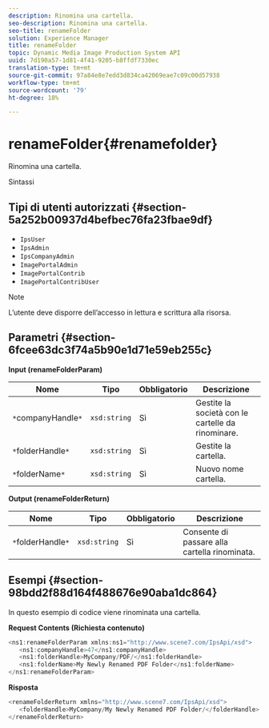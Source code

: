 ```yaml
---
description: Rinomina una cartella.
seo-description: Rinomina una cartella.
seo-title: renameFolder
solution: Experience Manager
title: renameFolder
topic: Dynamic Media Image Production System API
uuid: 7d190a57-1d81-4f41-9205-b8ffdf7330ec
translation-type: tm+mt
source-git-commit: 97a84e8e7edd3d834ca42069eae7c09c00d57938
workflow-type: tm+mt
source-wordcount: '79'
ht-degree: 18%

---
```



# renameFolder{#renamefolder}

Rinomina una cartella.

Sintassi

## Tipi di utenti autorizzati {#section-5a252b00937d4befbec76fa23fbae9df}

* `IpsUser`
* `IpsAdmin`
* `IpsCompanyAdmin`
* `ImagePortalAdmin`
* `ImagePortalContrib`
* `ImagePortalContribUser`

>[!NOTE]
>
>L’utente deve disporre dell’accesso in lettura e scrittura alla risorsa.

## Parametri {#section-6fcee63dc3f74a5b90e1d71e59eb255c}

**Input (renameFolderParam)**

| Nome | Tipo | Obbligatorio | Descrizione |
|---|---|---|---|
| `*`companyHandle`*` | `xsd:string` | Sì | Gestite la società con le cartelle da rinominare. |
| `*`folderHandle`*` | `xsd:string` | Sì | Gestite la cartella. |
| `*`folderName`*` | `xsd:string` | Sì | Nuovo nome cartella. |

**Output (renameFolderReturn)**

| Nome | Tipo | Obbligatorio | Descrizione |
|---|---|---|---|
| `*`folderHandle`*` | `xsd:string` | Sì | Consente di passare alla cartella rinominata. |

## Esempi {#section-98bdd2f88d164f488676e90aba1dc864}

In questo esempio di codice viene rinominata una cartella.

**Request Contents (Richiesta contenuto)**

```java
<ns1:renameFolderParam xmlns:ns1="http://www.scene7.com/IpsApi/xsd">
   <ns1:companyHandle>47</ns1:companyHandle>
   <ns1:folderHandle>MyCompany/PDF/</ns1:folderHandle>
   <ns1:folderName>My Newly Renamed PDF Folder</ns1:folderName>
</ns1:renameFolderParam>
```

**Risposta**

```java
<renameFolderReturn xmlns="http://www.scene7.com/IpsApi/xsd">
   <folderHandle>MyCompany/My Newly Renamed PDF Folder/</folderHandle>
</renameFolderReturn>
```

